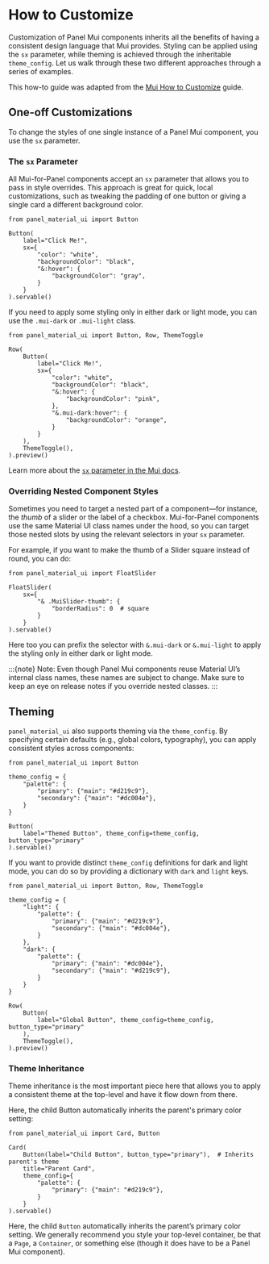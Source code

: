 # How to Customize

Customization of Panel Mui components inherits all the benefits of having a consistent design language that Mui provides. Styling can be applied using the `sx` parameter, while theming is achieved through the inheritable `theme_config`. Let us walk through these two different approaches through a series of examples.

This how-to guide was adapted from the [Mui How to Customize](https://mui.com/material-ui/customization/how-to-customize/) guide.

## One-off Customizations

To change the styles of one single instance of a Panel Mui component, you use the `sx` parameter.

### The `sx` Parameter

All Mui-for-Panel components accept an `sx` parameter that allows you to pass in style overrides. This approach is great for quick, local customizations, such as tweaking the padding of one button or giving a single card a different background color.

```{pyodide}
from panel_material_ui import Button

Button(
    label="Click Me!",
    sx={
        "color": "white",
        "backgroundColor": "black",
        "&:hover": {
            "backgroundColor": "gray",
        }
    }
).servable()
```

If you need to apply some styling only in either dark or light mode, you can use the `.mui-dark` or `.mui-light` class.

```{pyodide}
from panel_material_ui import Button, Row, ThemeToggle

Row(
    Button(
        label="Click Me!",
        sx={
            "color": "white",
            "backgroundColor": "black",
            "&:hover": {
                "backgroundColor": "pink",
            },
            "&.mui-dark:hover": {
                "backgroundColor": "orange",
            }
        }
    ),
    ThemeToggle(),
).preview()
```


Learn more about the [`sx` parameter in the Mui docs](https://mui.com/system/getting-started/the-sx-prop/).

### Overriding Nested Component Styles

Sometimes you need to target a nested part of a component—for instance, the *thumb* of a slider or the label of a checkbox. Mui-for-Panel components use the same Material UI class names under the hood, so you can target those nested slots by using the relevant selectors in your `sx` parameter.

For example, if you want to make the thumb of a Slider square instead of round, you can do:

```{pyodide}
from panel_material_ui import FloatSlider

FloatSlider(
    sx={
        "& .MuiSlider-thumb": {
            "borderRadius": 0  # square
        }
    }
).servable()
```

Here too you can prefix the selector with `&.mui-dark` or `&.mui-light` to apply the styling only in either dark or light mode.

:::{note}
Note: Even though Panel Mui components reuse Material UI’s internal class names, these names are subject to change. Make sure to keep an eye on release notes if you override nested classes.
:::

## Theming

`panel_material_ui` also supports theming via the `theme_config`. By specifying certain defaults (e.g., global colors, typography), you can apply consistent styles across components:

```{pyodide}
from panel_material_ui import Button

theme_config = {
    "palette": {
        "primary": {"main": "#d219c9"},
        "secondary": {"main": "#dc004e"},
    }
}

Button(
    label="Themed Button", theme_config=theme_config, button_type="primary"
).servable()
```

If you want to provide distinct `theme_config` definitions for dark and light mode, you can do so by providing a dictionary with `dark` and `light` keys.

```{pyodide}
from panel_material_ui import Button, Row, ThemeToggle

theme_config = {
    "light": {
        "palette": {
            "primary": {"main": "#d219c9"},
            "secondary": {"main": "#dc004e"},
        }
    },
    "dark": {
        "palette": {
            "primary": {"main": "#dc004e"},
            "secondary": {"main": "#d219c9"},
        }
    }
}

Row(
    Button(
        label="Global Button", theme_config=theme_config, button_type="primary"
    ),
    ThemeToggle(),
).preview()
```

### Theme Inheritance

Theme inheritance is the most important piece here that allows you to apply a consistent theme at the top-level and have it flow down from there.

Here, the child Button automatically inherits the parent's primary color setting:

```{pyodide}
from panel_material_ui import Card, Button

Card(
    Button(label="Child Button", button_type="primary"),  # Inherits parent's theme
    title="Parent Card",
    theme_config={
        "palette": {
            "primary": {"main": "#d219c9"},
        }
    }
).servable()
```

Here, the child `Button` automatically inherits the parent’s primary color setting. We generally recommend you style your top-level container, be that a `Page`, a `Container`, or something else (though it does have to be a Panel Mui component).
